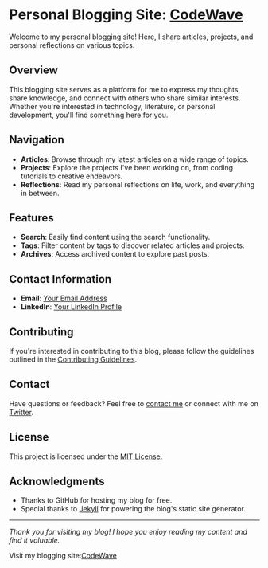 # Personal Blogging Site: [CodeWave](https://rah00l.github.io/)

Welcome to my personal blogging site! Here, I share articles, projects, and personal reflections on various topics.

## Overview

This blogging site serves as a platform for me to express my thoughts, share knowledge, and connect with others who share similar interests. Whether you're interested in technology, literature, or personal development, you'll find something here for you.

## Navigation

- **Articles**: Browse through my latest articles on a wide range of topics.
- **Projects**: Explore the projects I've been working on, from coding tutorials to creative endeavors.
- **Reflections**: Read my personal reflections on life, work, and everything in between.

## Features

- **Search**: Easily find content using the search functionality.
- **Tags**: Filter content by tags to discover related articles and projects.
- **Archives**: Access archived content to explore past posts.

## Contact Information

- **Email**: [Your Email Address](mailto:your.email@example.com)
- **LinkedIn**: [Your LinkedIn Profile](https://www.linkedin.com/in/rahulpatil2387)


## Contributing

If you're interested in contributing to this blog, please follow the guidelines outlined in the [Contributing Guidelines](CONTRIBUTING.md).

## Contact

Have questions or feedback? Feel free to [contact me](mailto:your.email@example.com) or connect with me on [Twitter](https://twitter.com/yourhandle).

## License

This project is licensed under the [MIT License](LICENSE).

## Acknowledgments

- Thanks to GitHub for hosting my blog for free.
- Special thanks to [Jekyll](https://jekyllrb.com/) for powering the blog's static site generator.


---

_Thank you for visiting my blog! I hope you enjoy reading my content and find it valuable._


Visit my blogging site:[CodeWave](https://rah00l.github.io/)